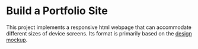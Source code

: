 # Build a Portfolio Site

This project implements a responsive html webpage that can accommodate different sizes of device screens.
Its format is primarily based on the [design mockup](https://storage.googleapis.com/supplemental_media/udacityu/2655898586/design-mockup-portfolio.pdf).
